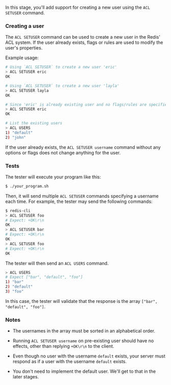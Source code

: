 In this stage, you'll add support for creating a new user using the `ACL SETUSER` command.

### Creating a user

The `ACL SETUSER` command can be used to create a new user in the Redis' ACL system. If the user already exists, flags or rules are used to modify the user's properties.

Example usage:

```bash
# Using `ACL SETUSER` to create a new user 'eric'
> ACL SETUSER eric
OK

# Using `ACL SETUSER` to create a new user 'layla'
> ACL SETUSER layla
OK

# Since 'eric' is already existing user and no flags/rules are specified, no changes should be made on the user
> ACL SETUSER eric
OK

# List the existing users
> ACL USERS
1) "default"
2) "john"
```

If the user already exists, the `ACL SETUSER username` command without any options or flags does not change anything for the user.

### Tests

The tester will execute your program like this:

```bash
$ ./your_program.sh
```

Then, it will send multiple `ACL SETUSER` commands specifying a username each time. For example, the tester may send the following commands:
 
```bash
$ redis-cli
> ACL SETUSER foo
# Expect: +OK\r\n
OK
> ACL SETUSER bar
# Expect: +OK\r\n
OK
> ACL SETUSER foo
# Expect: +OK\r\n
OK
```

The tester will then send an `ACL USERS` command.

```bash
> ACL USERS
# Expect ["bar", "default", "foo"]
1) "bar"
2) "default"
3) "foo"
```

In this case, the tester will validate that the response is the array `["bar", "default", "foo"]`.

### Notes

- The usernames in the array must be sorted in an alphabetical order.

- Running `ACL SETUSER username` on pre-existing user should have no effects, other than replying `+OK\r\n` to the client.

- Even though no user with the username `default` exists, your server must respond as if a user with the username `default` exists.

- You don't need to implement the default user. We'll get to that in the later stages.